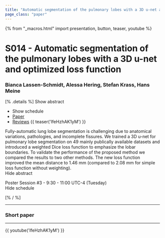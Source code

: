 ```yaml
---
title: "Automatic segmentation of the pulmonary lobes with a 3D u-net and optimized loss function"
page_class: "paper"
---
```


{% from "_macros.html" import presentation, button, teaser, youtube %}

# S014 - Automatic segmentation of the pulmonary lobes with a 3D u-net and optimized loss function

### Bianca Lassen-Schmidt, Alessa Hering, Stefan Krass, Hans Meine

[% .details %]
<a class="toggle_visibility" data-selector=".abstract" data-level="3">Show abstract</a>
- <a class="toggle_visibility" data-selector=".schedule" data-level="3">Show schedule</a>
- <a href="https://openreview.net/pdf?id=AkziGgmwl">Paper</a>
- <a href="https://openreview.net/forum?id=AkziGgmwl">Reviews</a>
{{ teaser('IfeHzhAK1yM') }}

<p>
    <span class="abstract">
        Fully-automatic lung lobe segmentation is challenging due to anatomical variations, pathologies, and incomplete fissures. We trained a 3D u-net for pulmonary lobe segmentation on 49 mainly publically available datasets and introduced a weighted Dice loss function to emphasize the lobar boundaries. To validate the performance of the proposed method we compared the results to two other methods. The new loss function improved the mean distance to 1.46 mm (compared to 2.08 mm for simple loss function without weighting).
        <br>
        <span class="actions"><a class="toggle_visibility" data-level="2">Hide abstract</a></span>
    </span>
</p>

<p>
    <span class="schedule">
        Poster Session #3  - 9:30 - 11:00 UTC-4 (Tuesday)
        <br>
        <span class="actions"><a class="toggle_visibility" data-level="2">Hide schedule</a></span>
    </span>
</p>

<!-- {{ button("Access paper channel", "https://chat.midl.io/channel/s014") }} -->
[% / %]

---

### Short paper

---

{{ youtube('IfeHzhAK1yM') }}